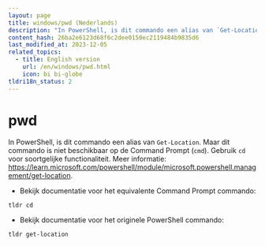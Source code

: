 ```yaml
---
layout: page
title: windows/pwd (Nederlands)
description: "In PowerShell, is dit commando een alias van `Get-Location`."
content_hash: 26ba2e6123d68f6c2dee0150ec2119484b9835d6
last_modified_at: 2023-12-05
related_topics:
  - title: English version
    url: /en/windows/pwd.html
    icon: bi bi-globe
tldri18n_status: 2
---
```

# pwd

In PowerShell, is dit commando een alias van `Get-Location`.
Maar dit commando is niet beschikbaar op de Command Prompt (`cmd`). Gebruik `cd` voor soortgelijke functionaliteit.
Meer informatie: <https://learn.microsoft.com/powershell/module/microsoft.powershell.management/get-location>.

- Bekijk documentatie voor het equivalente Command Prompt commando:

`tldr cd`

- Bekijk documentatie voor het originele PowerShell commando:

`tldr get-location`
